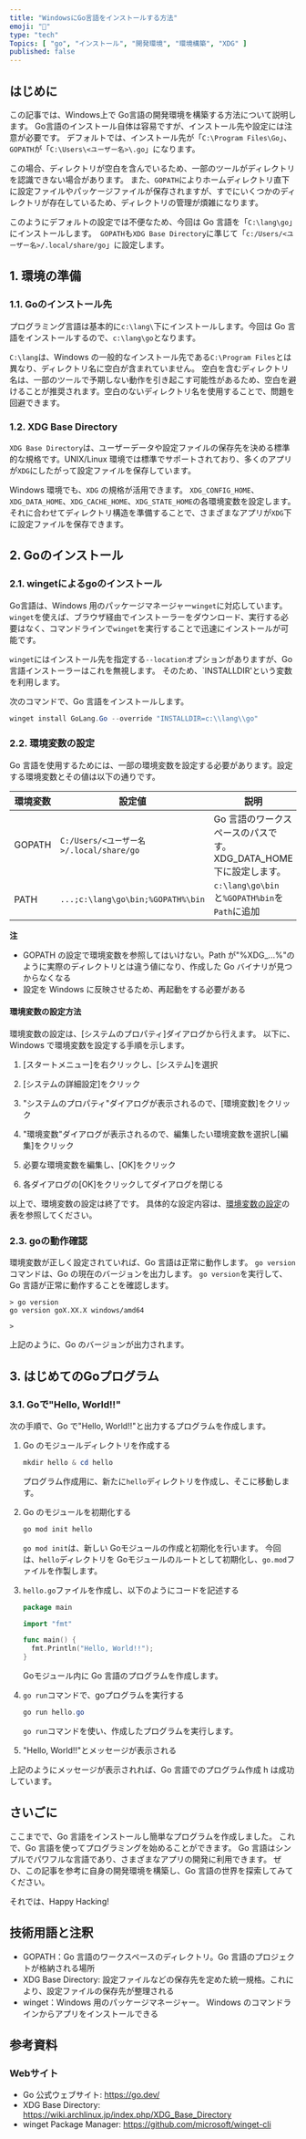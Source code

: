 ```yaml
---
title: "WindowsにGo言語をインストールする方法"
emoji: "👟"
type: "tech"
Topics: [ "go", "インストール", "開発環境", "環境構築", "XDG" ]
published: false
---
```


## はじめに

この記事では、Windows上で Go言語の開発環境を構築する方法について説明します。
Go言語のインストール自体は容易ですが、インストール先や設定には注意が必要です。
デフォルトでは、インストール先が「`C:\Program Files\Go`」、`GOPATH`が「`C:\Users\<ユーザー名>\.go`」になります。

この場合、ディレクトリが空白を含んでいるため、一部のツールがディレクトリを認識できない場合があります。
また、`GOPATH`によりホームディレクトリ直下に設定ファイルやパッケージファイルが保存されますが、すでにいくつかのディレクトリが存在しているため、ディレクトリの管理が煩雑になります。

このようにデフォルトの設定では不便なため、今回は Go 言語を「`C:\lang\go`」にインストールします。`
GOPATH`も`XDG Base Directory`に準じて「`c:/Users/<ユーザー名>/.local/share/go`」に設定します。

## 1. 環境の準備

### 1.1. Goのインストール先

プログラミング言語は基本的に`c:\lang\`下にインストールします。今回は Go 言語をインストールするので、`c:\lang\go`となります。

`C:\lang`は、Windows の一般的なインストール先である`C:\Program Files`とは異なり、ディレクトリ名に空白が含まれていません。
空白を含むディレクトリ名は、一部のツールで予期しない動作を引き起こす可能性があるため、空白を避けることが推奨されます。空白のないディレクトリ名を使用することで、問題を回避できます。

### 1.2. XDG Base Directory

`XDG Base Directory`は、ユーザーデータや設定ファイルの保存先を決める標準的な規格です。UNIX/Linux 環境では標準でサポートされており、多くのアプリが`XDG`にしたがって設定ファイルを保存しています。

Windows 環境でも、`XDG` の規格が活用できます。
`XDG_CONFIG_HOME`、`XDG_DATA_HOME`、`XDG_CACHE_HOME`、`XDG_STATE_HOME`の各環境変数を設定します。
それに合わせてディレクトリ構造を準備することで、さまざまなアプリが`XDG`下に設定ファイルを保存できます。

## 2. Goのインストール

### 2.1. wingetによるgoのインストール

Go言語は、Windows 用のパッケージマネージャー`winget`に対応しています。
`winget`を使えば、ブラウザ経由でインストーラーをダウンロード、実行する必要はなく、コマンドラインで`winget`を実行することで迅速にインストールが可能です。

`winget`にはインストール先を指定する`--location`オプションがありますが、Go 言語インストーラーはこれを無視します。
そのため、`INSTALLDIR'という変数を利用します。

次のコマンドで、Go 言語をインストールします。

``` powershell
winget install GoLang.Go --override "INSTALLDIR=c:\\lang\\go"

```

### 2.2. 環境変数の設定

Go 言語を使用するためには、一部の環境変数を設定する必要があります。設定する環境変数とその値は以下の通りです。

| 環境変数 | 設定値 | 説明 |
| --- | --- | --- |
| GOPATH | `C:/Users/<ユーザー名>/.local/share/go` | Go 言語のワークスペースのパスです。 XDG_DATA_HOME 下に設定します。|
| PATH | `...;c:\lang\go\bin;%GOPATH%\bin` | `c:\lang\go\bin`と`%GOPATH%bin`を`Path`に追加 |

<!-- markdownlint-disable MD036 -->
**注**
<!-- markdownlint-enable MD036 -->
- GOPATH の設定で環境変数を参照してはいけない。Path が"%XDG_...%"のように実際のディレクトリとは違う値になり、作成した Go バイナリが見つからなくなる
- 設定を Windows に反映させるため、再起動をする必要がある

#### 環境変数の設定方法

環境変数の設定は、[システムのプロパティ]ダイアログから行えます。
以下に、Windows で環境変数を設定する手順を示します。

1. [スタートメニュー]を右クリックし、[システム]を選択

2. [システムの詳細設定]をクリック

3. "システムのプロパティ"ダイアログが表示されるので、[環境変数]をクリック

4. "環境変数"ダイアログが表示されるので、編集したい環境変数を選択し[編集]をクリック

5. 必要な環境変数を編集し、[OK]をクリック

6. 各ダイアログの[OK]をクリックしてダイアログを閉じる

以上で、環境変数の設定は終了です。
具体的な設定内容は、[環境変数の設定](#22-環境変数の設定)の表を参照してください。

### 2.3. goの動作確認

環境変数が正しく設定されていれば、Go 言語は正常に動作します。
`go version`コマンドは、Go の現在のバージョンを出力します。
`go version`を実行して、Go 言語が正常に動作することを確認します。

```  powershell: Terminal
> go version
go version goX.XX.X windows/amd64

>

```

上記のように、Go のバージョンが出力されます。

## 3. はじめてのGoプログラム

### 3.1. Goで"Hello, World!!"

次の手順で、Go で"Hello, World!!"と出力するプログラムを作成します。

1. Go のモジュールディレクトリを作成する

   ``` powershell
   mkdir hello & cd hello
   
   ```

   プログラム作成用に、新たに`hello`ディレクトリを作成し、そこに移動します。

2. Go のモジュールを初期化する

   ``` powershell
   go mod init hello

   ```

   `go mod init`は、新しい Goモジュールの作成と初期化を行います。
   今回は、`hello`ディレクトリを Goモジュールのルートとして初期化し、`go.mod`ファイルを作製します。

3. `hello.go`ファイルを作成し、以下のようにコードを記述する

   ``` go:hello.go
   package main
   
   import "fmt"
   
   func main() {
     fmt.Println("Hello, World!!");
   }
   ```

   Goモジュール内に Go 言語のプログラムを作成します。

4. `go run`コマンドで、goプログラムを実行する

   ``` powershell
   go run hello.go
   
   ```

   `go run`コマンドを使い、作成したプログラムを実行します。

5. "Hello, World!!"とメッセージが表示される

上記のようにメッセージが表示されれば、Go 言語でのプログラム作成 h は成功しています。

## さいごに

ここまでで、Go 言語をインストールし簡単なプログラムを作成しました。
これで、Go 言語を使ってプログラミングを始めることができます。
Go 言語はシンプルでパワフルな言語であり、さまざまなアプリの開発に利用できます。
ぜひ、この記事を参考に自身の開発環境を構築し、Go 言語の世界を探索してみてください。

それでは、Happy Hacking!

## 技術用語と注釈

- GOPATH：Go 言語のワークスペースのディレクトリ。Go 言語のプロジェクトが格納される場所
- XDG Base Directory: 設定ファイルなどの保存先を定めた統一規格。これにより、設定ファイルの保存先が整理される
- winget：Windows 用のパッケージマネージャー。 Windows のコマンドラインからアプリをインストールできる

## 参考資料

### Webサイト

- Go 公式ウェブサイト: <https://go.dev/>
- XDG Base Directory: <https://wiki.archlinux.jp/index.php/XDG_Base_Directory>
- winget Package Manager: <https://github.com/microsoft/winget-cli>
